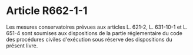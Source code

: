 # Article R662-1-1

Les mesures conservatoires prévues aux articles L. 621-2, L. 631-10-1 et L. 651-4 sont soumises aux dispositions de la partie réglementaire du code des procédures civiles d'exécution sous réserve des dispositions du présent livre.
